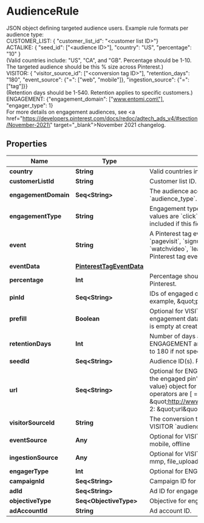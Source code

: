 

# AudienceRule

JSON object defining targeted audience users. Example rule formats per audience type:<br>CUSTOMER_LIST: { \"customer_list_id\": \"&lt;customer list ID&gt;\"}<br>ACTALIKE: { \"seed_id\": [\"&lt;audience ID&gt;\"], \"country\": \"US\", \"percentage\": \"10\" }<br>(Valid countries include: \"US\", \"CA\", and \"GB\". Percentage should be 1-10.<br>The targeted audience should be this % size across Pinterest.)<br>VISITOR: { \"visitor_source_id\": [\"&lt;conversion tag ID&gt;\"], \"retention_days\": \"180\", \"event_source\": {\"=\": [\"web\", \"mobile\"]}, \"ingestion_source\": {\"=\": [\"tag\"]}}<br>(Retention days should be 1-540. Retention applies to specific customers.)<br>ENGAGEMENT: {\"engagement_domain\": [\"www.entomi.com\"], \"engager_type\": 1}<br>For more details on engagement audiences, see <a href=\"https://developers.pinterest.com/docs/redoc/adtech_ads_v4/#section/November-2021\" target=\"_blank\">November 2021 changelog</a>.

## Properties

Name | Type | Description | Notes
------------ | ------------- | ------------- | -------------
**country** | **String** | Valid countries include: \&quot;US\&quot;, \&quot;CA\&quot;, and \&quot;GB\&quot;. |  [optional]
**customerListId** | **String** | Customer list ID. For CUSTOMER_LIST &#x60;audience_type&#x60;. |  [optional]
**engagementDomain** | **Seq&lt;String&gt;** | The audience account&#39;s verified domain. **Required** for ENGAGEMENT &#x60;audience_type&#x60;. |  [optional]
**engagementType** | **String** | Engagement type enum. Optional for ENGAGEMENT &#x60;audience_type&#x60;. Supported values are &#x60;click&#x60;, &#x60;save&#x60;, &#x60;closeup&#x60;, &#x60;comment&#x60; and &#x60;like&#x60;. All engagements are included if this field is not set.  |  [optional]
**event** | **String** | A Pinterest tag event. Optional for VISITOR &#x60;audience_type&#x60;. Possible values are &#x60;pagevisit&#x60;, &#x60;signup&#x60;, &#x60;checkout&#x60;, &#x60;viewcategory&#x60;, &#x60;search&#x60;, &#x60;addtocart&#x60;, &#x60;watchvideo&#x60;, &#x60;lead&#x60;, and &#x60;custom&#x60;. This field also accepts a partner-defined Pinterest tag event. |  [optional]
**eventData** | [**PinterestTagEventData**](PinterestTagEventData.md) |  |  [optional]
**percentage** | **Int** | Percentage should be 1-10. The targeted audience should be this % size across Pinterest. |  [optional]
**pinId** | **Seq&lt;String&gt;** | IDs of engaged organic pins. Optional for ENGAGEMENT &#x60;audience_type&#x60;. For example, \&quot;pin_id:\&quot;: [\&quot;34567\&quot;] |  [optional]
**prefill** | **Boolean** | Optional for VISITOR &#x60;audience_type&#x60;. If &#x60;true&#x60;, the specified rule on existing engagement data is applied to pre-populate the audience. If &#x60;false&#x60;, the audience is empty at creation time. The default is &#x60;true&#x60;. |  [optional]
**retentionDays** | **Int** | Number of days a Pinterest user remains in the audience. Optional for ENGAGEMENT and VISITOR &#x60;audience_type&#x60;. Accepted range is 1-540. Defaults to 180 if not specified. |  [optional]
**seedId** | **Seq&lt;String&gt;** | Audience ID(s). For ACTALIKE &#x60;audience_type&#x60;.  |  [optional]
**url** | **Seq&lt;String&gt;** | Optional for ENGAGEMENT or VISITOR &#x60;audience_type&#x60;. For ENGAGEMENT, it is the engaged pin&#39;s URL. For VISITOR, you can use it as a string or a {operator: value} object for filtering visitors based on conversion tag event URLs. Supported operators are [ &#x3D;, !&#x3D;, contains, not_contains].&lt;br&gt;Example 1:  \&quot;url\&quot;: \&quot;http://www.myonlinestore123.com/view_item/shoe\&quot;&lt;br&gt;Example 2: \&quot;url\&quot;: {\&quot;contains\&quot;: \&quot;/view_item/shoe\&quot;} |  [optional]
**visitorSourceId** | **String** | The conversion tag ID, or the Pinterest tag ID, that you use on your website. For VISITOR &#x60;audience_type&#x60;. |  [optional]
**eventSource** | **Any** | Optional for VISITOR. You can use it as a {&#39;&#x3D;&#39;: [value]}. Supported values are: web, mobile, offline |  [optional]
**ingestionSource** | **Any** | Optional for VISITOR. You can use it as a {&#39;&#x3D;&#39;: [value]}. Supported values are: tag, mmp, file_upload, conversions_api |  [optional]
**engagerType** | **Int** | Optional for ENGAGEMENT. Engager type value should be 1-2. |  [optional]
**campaignId** | **Seq&lt;String&gt;** | Campaign ID for engagement audience filter. |  [optional]
**adId** | **Seq&lt;String&gt;** | Ad ID for engagement audience filter. |  [optional]
**objectiveType** | **Seq&lt;ObjectiveType&gt;** | Objective for engagement audience filter. |  [optional]
**adAccountId** | **String** | Ad account ID. |  [optional]



